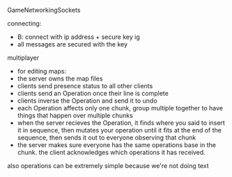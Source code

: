 GameNetworkingSockets

connecting:
- B: connect with ip address + secure key ig
- all messages are secured with the key

multiplayer

- for editing maps:
- the server owns the map files
- clients send presence status to all other clients
- clients send an Operation once their line is complete
- clients inverse the Operation and send it to undo
- each Operation affects only one chunk, group multiple together to
  have things that happen over multiple chunks
- when the server recieves the Operation, it finds where you said to
  insert it in sequence, then mutates your operation until it fits at the
  end of the sequence, then sends it out to everyone observing that
  chunk
- the server makes sure everyone has the same operations base in
  the chunk. the client acknowledges which operations it has received.

also operations can be extremely simple because we're not doing text
